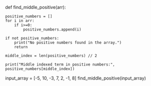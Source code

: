 def find_middle_positive(arr):
    
    positive_numbers = []
    for i in arr:
        if i>=0:
            positive_numbers.append(i)

    if not positive_numbers:
        print("No positive numbers found in the array.")
        return

    middle_index = len(positive_numbers) // 2

    print("Middle indexed term in positive numbers:", positive_numbers[middle_index])

input_array = [-5, 10, -3, 7, 2, -1, 8]
find_middle_positive(input_array)
